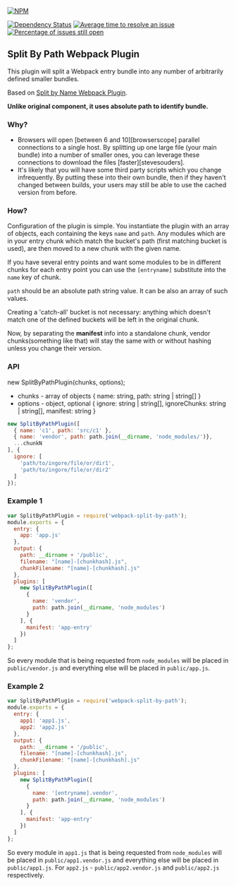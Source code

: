 [![NPM](https://nodei.co/npm/webpack-split-by-path.png?downloads=true&downloadRank=true&stars=true)](https://nodei.co/npm/webpack-split-by-path/)

[![Dependency Status](https://david-dm.org/BohdanTkachenko/webpack-split-by-path.svg?style=flat-square)](https://david-dm.org/BohdanTkachenko/webpack-split-by-path)
[![Average time to resolve an issue](http://isitmaintained.com/badge/resolution/BohdanTkachenko/webpack-split-by-path.svg)](http://isitmaintained.com/project/BohdanTkachenko/webpack-split-by-path "Average time to resolve an issue")
[![Percentage of issues still open](http://isitmaintained.com/badge/open/BohdanTkachenko/webpack-split-by-path.svg)](http://isitmaintained.com/project/BohdanTkachenko/webpack-split-by-path "Percentage of issues still open")

## Split By Path Webpack Plugin

This plugin will split a Webpack entry bundle into any number of arbitrarily defined smaller bundles.

Based on [Split by Name Webpack Plugin](https://github.com/soundcloud/split-by-name-webpack-plugin).

**Unlike original component, it uses absolute path to identify bundle.**

### Why?

- Browsers will open [between 6 and 10][browserscope] parallel connections to a single host. By splitting up one large
file (your main bundle) into a number of smaller ones, you can leverage these connections to download the files
[faster][stevesouders].
- It's likely that you will have some third party scripts which you change infrequently. By putting these into their own
bundle, then if they haven't changed between builds, your users may still be able to use the cached version from before.

### How?

Configuration of the plugin is simple. You instantiate the plugin with an array of objects, each containing the keys `name` and `path`. Any modules which are in your entry chunk which match the bucket's path (first matching bucket is used), are then moved to a new chunk with the given name.

If you have several entry points and want some modules to be in different chunks for each entry point you can use the `[entryname]` substitute into the `name` key of chunk.

`path` should be an absolute path string value. It can be also an array of such values.

Creating a 'catch-all' bucket is not necessary: anything which doesn't match one of the defined buckets will be left in
the original chunk.

Now, by separating the **manifest** info into a standalone chunk, vendor chunks(something like that) will stay the same with or without hashing unless you change their version.

### API
new SplitByPathPlugin(chunks, options);

- chunks - array of objects { name: string, path: string | string[] }
- options - object, optional {
    ignore: string | string[],
    ignoreChunks: string | string[],
    manifest: string
  }

```js
new SplitByPathPlugin([
  { name: 'c1', path: 'src/c1' },
  { name: 'vendor', path: path.join(__dirname, 'node_modules/')},
  ...chunkN
], {
  ignore: [
    'path/to/ingore/file/or/dir1',
    'path/to/ingore/file/or/dir2'
  ]
});
```


### Example 1

```js
var SplitByPathPlugin = require('webpack-split-by-path');
module.exports = {
  entry: {
    app: 'app.js'
  },
  output: {
    path: __dirname + '/public',
    filename: "[name]-[chunkhash].js",
    chunkFilename: "[name]-[chunkhash].js"
  },
  plugins: [
    new SplitByPathPlugin([
      {
        name: 'vendor',
        path: path.join(__dirname, 'node_modules')
      }
    ], {
      manifest: 'app-entry'
    })
  ]
};
```

So every module that is being requested from `node_modules` will be placed in `public/vendor.js` and everything else will be placed in `public/app.js`.


### Example 2

```js
var SplitByPathPlugin = require('webpack-split-by-path');
module.exports = {
  entry: {
    app1: 'app1.js',
    app2: 'app2.js'
  },
  output: {
    path: __dirname + '/public',
    filename: "[name]-[chunkhash].js",
    chunkFilename: "[name]-[chunkhash].js"
  },
  plugins: [
    new SplitByPathPlugin([
      {
        name: '[entryname].vendor',
        path: path.join(__dirname, 'node_modules')
      }
    ], {
      manifest: 'app-entry'
    })
  ]
};
```

So every module in `app1.js` that is being requested from `node_modules` will be placed in `public/app1.vendor.js` and everything else will be placed in `public/app1.js`. For `app2.js` - `public/app2.vendor.js` and `public/app2.js` respectively.
